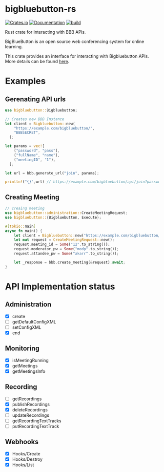 # bigbluebutton-rs

[![Crates.io](https://img.shields.io/crates/v/bigbluebutton.svg)](https://crates.io/crates/bigbluebutton)
[![Documentation](https://docs.rs/bigbluebutton/badge.svg)](https://docs.rs/bigbluebutton/)
[![build](https://github.com/KaranGauswami/bigbluebutton-rs/workflows/Rust/badge.svg)](https://github.com/KaranGauswami/bigbluebutton-rs/actions)

Rust crate for interacting with BBB APIs.

BigBlueButton is an open source web conferencing system for online learning.

This crate provides an interface for interacting with Bigbluebutton APIs.
More details can be found [here](https://docs.bigbluebutton.org/dev/api.html).

# Examples

## Gerenating API urls

```rust
use bigbluebutton::Bigbluebutton;

// Creates new BBB Instance
let client = Bigbluebutton::new(
    "https://example.com/bigbluebutton/",
    "BBBSECRET",
  );

let params = vec![
    ("password", "pass"),
    ("fullName", "name"),
    ("meetingID", "1"),
  ];

let url = bbb.generate_url("join", params);

println!("{}",url) // https://example.com/bigbluebutton/api/join?password=pass&fullName=name&meetingID=1&checksum=94e467c1b4b13f4452ca5d1deb9b7b74e1063aea55fe078139015a7d6311cfdf
```

## Creating Meeting

```rust
// creaing meeting
use bigbluebutton::administration::CreateMeetingRequest;
use bigbluebutton::{Bigbluebutton, Execute};

#[tokio::main]
async fn main() {
    let client = Bigbluebutton::new("https://example.com/bigbluebutton/", "secret");
    let mut request = CreateMeetingRequest::new();
    request.meeting_id = Some("12".to_string());
    request.moderator_pw = Some("modp".to_string());
    request.attandee_pw = Some("akarr".to_string());

    let _response = bbb.create_meeting(&request).await;
}
```

# API Implementation status

## Administration

- [x] create
- [ ] getDefaultConfigXML
- [ ] setConfigXML
- [x] end

## Monitoring

- [x] isMeetingRunning
- [x] getMeetings
- [x] getMeetingsInfo

## Recording

- [ ] getRecordings
- [x] publishRecordings
- [x] deleteRecordings
- [ ] updateRecordings
- [ ] getRecordingTextTracks
- [ ] putRecordingTextTrack

## Webhooks

- [x] Hooks/Create
- [x] Hooks/Destroy
- [x] Hooks/List
